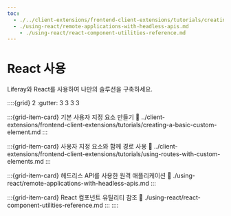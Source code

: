 ```yaml
---
toc:
  - ./../client-extensions/frontend-client-extensions/tutorials/creating-a-basic-custom-element.md
  - ./using-react/remote-applications-with-headless-apis.md
    - ./using-react/react-component-utilities-reference.md
---
```

# React 사용

Liferay와 React를 사용하여 나만의 솔루션을 구축하세요.

::::{grid} 2
:gutter: 3 3 3 3

:::{grid-item-card} 기본 사용자 지정 요소 만들기
:link: ../client-extensions/frontend-client-extensions/tutorials/creating-a-basic-custom-element.md
:::

:::{grid-item-card} 사용자 지정 요소와 함께 경로 사용
:link: ../client-extensions/frontend-client-extensions/tutorials/using-routes-with-custom-elements.md
:::

:::{grid-item-card} 헤드리스 API를 사용한 원격 애플리케이션
:link: ./using-react/remote-applications-with-headless-apis.md
:::

:::{grid-item-card} React 컴포넌트 유틸리티 참조
:link: ./using-react/react-component-utilities-reference.md
:::
::::
